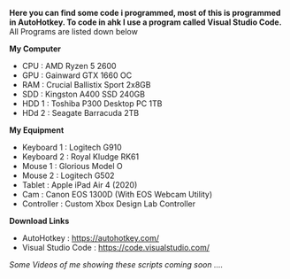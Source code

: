 __Here you can find some code i programmed, most of this is programmed in AutoHotkey. To code in ahk I use a program called Visual Studio Code.__
All Programs are listed down below

__My Computer__

- CPU : AMD Ryzen 5 2600
- GPU : Gainward GTX 1660 OC
- RAM : Crucial Ballistix Sport 2x8GB
- SDD : Kingston A400 SSD 240GB
- HDD 1 : Toshiba P300 Desktop PC 1TB
- HDd 2 : Seagate Barracuda 2TB

__My Equipment__

- Keyboard 1 : Logitech G910
- Keyboard 2 : Royal Kludge RK61
- Mouse 1 : Glorious Model O
- Mouse 2 : Logitech G502
- Tablet : Apple iPad Air 4 (2020)
- Cam : Canon EOS 1300D (With EOS Webcam Utility)
- Controller : Custom Xbox Design Lab Controller

__Download Links__

- AutoHotkey : https://autohotkey.com/
- Visual Studio Code : https://code.visualstudio.com/

_Some Videos of me showing these scripts coming soon ...._
